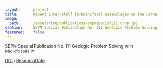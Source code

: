```yaml
---
layout:      project
title:       Recent outer-shelf foraminiferal assemblages on the Carnarvon Ramp and Northwestern Shelf of Western Australia
image:
  path:      /assets/img/publications/sepmspecial111_crop.jpg
caption:     SEPM Special Publication No. 111 Geologic Problem Solving with Microfossils IV
featured:    false
---
```


SEPM Special Publication No. 111 Geologic Problem Solving with Microfossils IV

<a href="https://www.doi.org/10.2110/sepmsp.111.05" target="_blank">DOI</a> / <a href="https://www.researchgate.net/publication/335989163_RECENT_OUTER-SHELF_FORAMINIFERAL_ASSEMBLAGES_ON_THE_CARNARVON_RAMP_AND_NORTHWESTERN_SHELF_OF_WESTERN_AUSTRALIA" target="_blank">ResearchGate</a>